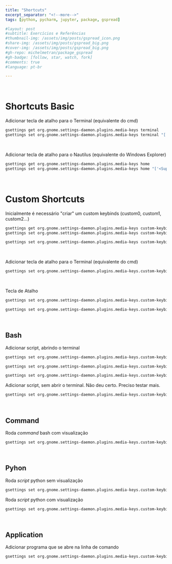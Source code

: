 ```yaml
---
title: "Shortcuts"
excerpt_separator: "<!--more-->"
tags: [python, pycharm, jupyter, package, gspread]

#layout: post
#subtitle: Exercícios e Referências
#thumbnail-img: /assets/img/posts/gspread_icon.png
#share-img: /assets/img/posts/gspread_big.png
#cover-img: /assets/img/posts/gspread_big.png
#gh-repo: michelmetran/package_gspread
#gh-badge: [follow, star, watch, fork]
#comments: true
#language: pt-br

---
```


<br>

# Shortcuts Basic

Adicionar tecla de atalho para o Terminal (equivalente do cmd)

```bash
gsettings get org.gnome.settings-daemon.plugins.media-keys terminal
gsettings set org.gnome.settings-daemon.plugins.media-keys terminal "['<Super>r']"
```

<br>

Adicionar tecla de atalho para o Nautilus (equivalente do Windows Explorer)

```bash
gsettings get org.gnome.settings-daemon.plugins.media-keys home
gsettings set org.gnome.settings-daemon.plugins.media-keys home "['<Super>e']"
```


<br>

# Custom Shortcuts

Inicialmente é necessário "criar" um custom keybinds (custom0, custom1, custom2...)

```bash
gsettings get org.gnome.settings-daemon.plugins.media-keys custom-keybindings
gsettings set org.gnome.settings-daemon.plugins.media-keys custom-keybindings "['/org/gnome/settings-daemon/plugins/media-keys/custom-keybindings/custom0/']"

gsettings set org.gnome.settings-daemon.plugins.media-keys custom-keybindings "['/org/gnome/settings-daemon/plugins/media-keys/custom-keybindings/custom0/', '/org/gnome/settings-daemon/plugins/media-keys/custom-keybindings/custom1/']"
```

<br>

Adicionar tecla de atalho para o Terminal (equivalente do cmd)

```bash
gsettings set org.gnome.settings-daemon.plugins.media-keys.custom-keybinding:/org/gnome/settings-daemon/plugins/media-keys/custom-keybindings/custom0/ name "'Teste'"
```

<br>

Tecla de Atalho

```bash
gsettings set org.gnome.settings-daemon.plugins.media-keys.custom-keybinding:/org/gnome/settings-daemon/plugins/media-keys/custom-keybindings/custom0/ binding "'<Super>j'"

gsettings set org.gnome.settings-daemon.plugins.media-keys.custom-keybinding:/org/gnome/settings-daemon/plugins/media-keys/custom-keybindings/custom1/ binding "'<Super>k'"
```

<br>

## Bash

Adicionar script, abrindo o terminal

```bash
gsettings set org.gnome.settings-daemon.plugins.media-keys.custom-keybinding:/org/gnome/settings-daemon/plugins/media-keys/custom-keybindings/custom0/ command "gnome-terminal -- bash -c '$HOME/Documents/Sourcecode/my_linux/sh/open_jn.sh ; bash'"

gsettings set org.gnome.settings-daemon.plugins.media-keys.custom-keybinding:/org/gnome/settings-daemon/plugins/media-keys/custom-keybindings/custom1/ command "gnome-terminal -- bash -c '$HOME/Documents/Sourcecode/my_linux/sh/convert_jn.sh $HOME/Documents/Sourcecode/case_office/jupyter_notebook/hello.ipynb; bash'"

gsettings set org.gnome.settings-daemon.plugins.media-keys.custom-keybinding:/org/gnome/settings-daemon/plugins/media-keys/custom-keybindings/custom1/ command "gnome-terminal -- bash -c '$HOME/Documents/Sourcecode/my_linux/sh/convert_jn.sh $HOME/Documents/Sourcecode/case_milhas/hotmilhas.ipynb; bash'"
```

Adicionar script, sem abrir o terminal. Não deu certo. Preciso testar mais.

```bash
gsettings set org.gnome.settings-daemon.plugins.media-keys.custom-keybinding:/org/gnome/settings-daemon/plugins/media-keys/custom-keybindings/custom0/ command "'$HOME/Documents/Sourcecode/my_linux/sh/open_jn.sh'"
```

<br>

## Command

Roda *command* bash com visualização
```bash
gsettings set org.gnome.settings-daemon.plugins.media-keys.custom-keybinding:/org/gnome/settings-daemon/plugins/media-keys/custom-keybindings/custom0/ command "gnome-terminal -- bash -c 'echo Monkey; read line'"
```

<br>

## Pyhon

Roda *script* python sem visualização

```bash
gsettings set org.gnome.settings-daemon.plugins.media-keys.custom-keybinding:/org/gnome/settings-daemon/plugins/media-keys/custom-keybindings/custom0/ command "gnome-terminal -- python3 $HOME/Documents/Sourcecode/my_knowledge/linguagem/python/test.py"
```

Roda *script* python com visualização

```bash
gsettings set org.gnome.settings-daemon.plugins.media-keys.custom-keybinding:/org/gnome/settings-daemon/plugins/media-keys/custom-keybindings/custom0/ command "gnome-terminal -- bash -c 'python3 $HOME/Documents/Sourcecode/my_knowledge/linguagem/python/test.py; read line'"
```



<br>

## Application

Adicionar programa que se abre na linha de comando

```bash
gsettings set org.gnome.settings-daemon.plugins.media-keys.custom-keybinding:/org/gnome/settings-daemon/plugins/media-keys/custom-keybindings/custom0/ command "'spotify'"
```
